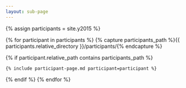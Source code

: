 ```yaml
---
layout: sub-page
---
```


{% assign participants = site.y2015 %}

{% for participant in participants %}
  {% capture participants_path %}{{ participants.relative_directory }}/participants/{% endcapture %} 

  {% if participant.relative_path contains participants_path %}
  
    {% include participant-page.md participant=participant %} 

  {% endif %}
{% endfor %}
